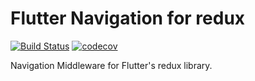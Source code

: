 # Flutter Navigation for redux
[![Build Status](https://travis-ci.org/esarbanis/flutter_redux_navigation.svg?branch=master)](https://travis-ci.org/esarbanis/flutter_redux_navigation) [![codecov](https://codecov.io/gh/esarbanis/flutter_redux_navigation/branch/master/graph/badge.svg)](https://codecov.io/gh/esarbanis/flutter_redux_navigation)

Navigation Middleware for Flutter's redux library.
